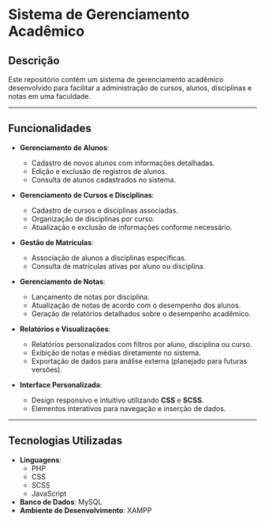 # Sistema de Gerenciamento Acadêmico

## Descrição
Este repositório contém um sistema de gerenciamento acadêmico desenvolvido para facilitar a administração de cursos, alunos, disciplinas e notas em uma faculdade.

---

## Funcionalidades
- **Gerenciamento de Alunos**:
  - Cadastro de novos alunos com informações detalhadas.
  - Edição e exclusão de registros de alunos.
  - Consulta de alunos cadastrados no sistema.
  
- **Gerenciamento de Cursos e Disciplinas**:
  - Cadastro de cursos e disciplinas associadas.
  - Organização de disciplinas por curso.
  - Atualização e exclusão de informações conforme necessário.

- **Gestão de Matrículas**:
  - Associação de alunos a disciplinas específicas.
  - Consulta de matrículas ativas por aluno ou disciplina.

- **Gerenciamento de Notas**:
  - Lançamento de notas por disciplina.
  - Atualização de notas de acordo com o desempenho dos alunos.
  - Geração de relatórios detalhados sobre o desempenho acadêmico.

- **Relatórios e Visualizações**:
  - Relatórios personalizados com filtros por aluno, disciplina ou curso.
  - Exibição de notas e médias diretamente no sistema.
  - Exportação de dados para análise externa (planejado para futuras versões).

- **Interface Personalizada**:
  - Design responsivo e intuitivo utilizando **CSS** e **SCSS**.
  - Elementos interativos para navegação e inserção de dados.

---


## Tecnologias Utilizadas
- **Linguagens**:
  - PHP 
  - CSS 
  - SCSS 
  - JavaScript 
- **Banco de Dados**: MySQL
- **Ambiente de Desenvolvimento**: XAMPP
